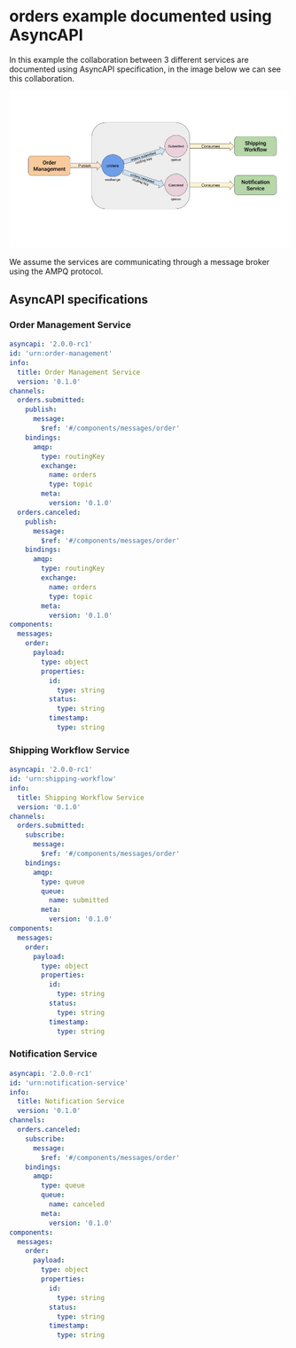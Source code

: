 # orders example documented using AsyncAPI
In this example the collaboration between 3 different services are documented using AsyncAPI specification, in the image below we can see this collaboration.

![Orders sample application](orders.jpg)

We assume the services are communicating through a message broker using the AMPQ protocol.

## AsyncAPI specifications

### Order Management Service
```yaml
asyncapi: '2.0.0-rc1'
id: 'urn:order-management'
info:
  title: Order Management Service
  version: '0.1.0'
channels:
  orders.submitted:
    publish:
      message:
        $ref: '#/components/messages/order'
    bindings:
      amqp:
        type: routingKey
        exchange:
          name: orders
          type: topic
        meta:
          version: '0.1.0'
  orders.canceled:
    publish:
      message:
        $ref: '#/components/messages/order'
    bindings:
      amqp:
        type: routingKey
        exchange:
          name: orders
          type: topic
        meta:
          version: '0.1.0'
components:
  messages:
    order:
      payload:
        type: object
        properties:
          id:
            type: string
          status:
            type: string
          timestamp:
            type: string

```

### Shipping Workflow Service
```yaml
asyncapi: '2.0.0-rc1'
id: 'urn:shipping-workflow'
info:
  title: Shipping Workflow Service
  version: '0.1.0'
channels:
  orders.submitted:
    subscribe:
      message:
        $ref: '#/components/messages/order'
    bindings:
      amqp:
        type: queue
        queue:
          name: submitted
        meta:
          version: '0.1.0'
components:
  messages:
    order:
      payload:
        type: object
        properties:
          id:
            type: string
          status:
            type: string
          timestamp:
            type: string

```

### Notification Service
```yaml
asyncapi: '2.0.0-rc1'
id: 'urn:notification-service'
info:
  title: Notification Service
  version: '0.1.0'
channels:
  orders.canceled:
    subscribe:
      message:
        $ref: '#/components/messages/order'
    bindings:
      amqp:
        type: queue
        queue:
          name: canceled
        meta:
          version: '0.1.0'
components:
  messages:
    order:
      payload:
        type: object
        properties:
          id:
            type: string
          status:
            type: string
          timestamp:
            type: string

```
